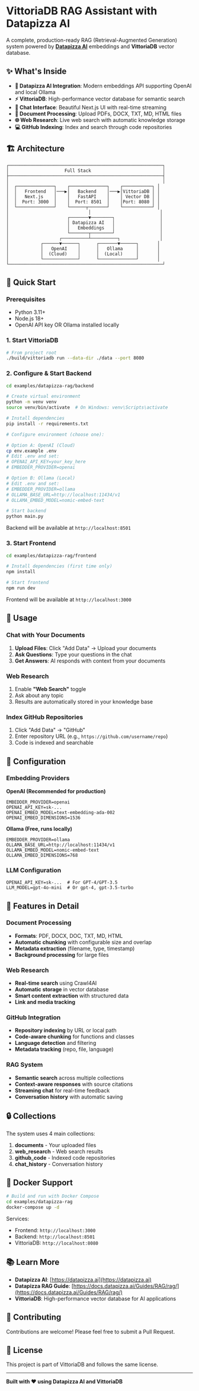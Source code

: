 # VittoriaDB RAG Assistant with Datapizza AI

A complete, production-ready RAG (Retrieval-Augmented Generation) system powered by **[Datapizza AI](https://datapizza.ai)** embeddings and **VittoriaDB** vector database.

## ✨ What's Inside

- **🧠 Datapizza AI Integration**: Modern embeddings API supporting OpenAI and local Ollama
- **⚡ VittoriaDB**: High-performance vector database for semantic search
- **💬 Chat Interface**: Beautiful Next.js UI with real-time streaming
- **📁 Document Processing**: Upload PDFs, DOCX, TXT, MD, HTML files
- **🌐 Web Research**: Live web search with automatic knowledge storage
- **💻 GitHub Indexing**: Index and search through code repositories

## 🏗️ Architecture

```
┌──────────────────────────────────────────────────────────┐
│                     Full Stack                           │
├──────────────────────────────────────────────────────────┤
│                                                          │
│  ┌──────────────┐    ┌──────────────┐    ┌───────────┐ │
│  │   Frontend   │───▶│   Backend    │───▶│VittoriaDB │ │
│  │   Next.js    │    │   FastAPI    │    │ Vector DB │ │
│  │  Port: 3000  │    │  Port: 8501  │    │Port: 8080 │ │
│  └──────────────┘    └──────┬───────┘    └───────────┘ │
│                              │                          │
│                      ┌───────▼────────┐                 │
│                      │ Datapizza AI   │                 │
│                      │   Embeddings   │                 │
│                      └───────┬────────┘                 │
│                   ┌──────────┴──────────┐               │
│            ┌──────▼──────┐      ┌───────▼──────┐       │
│            │   OpenAI    │      │   Ollama     │       │
│            │  (Cloud)    │      │  (Local)     │       │
│            └─────────────┘      └──────────────┘       │
└──────────────────────────────────────────────────────────┘
```

## 🚀 Quick Start

### Prerequisites

- Python 3.11+
- Node.js 18+
- OpenAI API key OR Ollama installed locally

### 1. Start VittoriaDB

```bash
# From project root
./build/vittoriadb run --data-dir ./data --port 8080
```

### 2. Configure & Start Backend

```bash
cd examples/datapizza-rag/backend

# Create virtual environment
python -m venv venv
source venv/bin/activate  # On Windows: venv\Scripts\activate

# Install dependencies
pip install -r requirements.txt

# Configure environment (choose one):

# Option A: OpenAI (Cloud)
cp env.example .env
# Edit .env and set:
# OPENAI_API_KEY=your_key_here
# EMBEDDER_PROVIDER=openai

# Option B: Ollama (Local)
# Edit .env and set:
# EMBEDDER_PROVIDER=ollama
# OLLAMA_BASE_URL=http://localhost:11434/v1
# OLLAMA_EMBED_MODEL=nomic-embed-text

# Start backend
python main.py
```

Backend will be available at `http://localhost:8501`

### 3. Start Frontend

```bash
cd examples/datapizza-rag/frontend

# Install dependencies (first time only)
npm install

# Start frontend
npm run dev
```

Frontend will be available at `http://localhost:3000`

## 📖 Usage

### Chat with Your Documents

1. **Upload Files**: Click "Add Data" → Upload your documents
2. **Ask Questions**: Type your questions in the chat
3. **Get Answers**: AI responds with context from your documents

### Web Research

1. Enable **"Web Search"** toggle
2. Ask about any topic
3. Results are automatically stored in your knowledge base

### Index GitHub Repositories

1. Click "Add Data" → "GitHub"
2. Enter repository URL (e.g., `https://github.com/username/repo`)
3. Code is indexed and searchable

## 🔧 Configuration

### Embedding Providers

**OpenAI (Recommended for production)**
```env
EMBEDDER_PROVIDER=openai
OPENAI_API_KEY=sk-...
OPENAI_EMBED_MODEL=text-embedding-ada-002
OPENAI_EMBED_DIMENSIONS=1536
```

**Ollama (Free, runs locally)**
```env
EMBEDDER_PROVIDER=ollama
OLLAMA_BASE_URL=http://localhost:11434/v1
OLLAMA_EMBED_MODEL=nomic-embed-text
OLLAMA_EMBED_DIMENSIONS=768
```

### LLM Configuration

```env
OPENAI_API_KEY=sk-...  # For GPT-4/GPT-3.5
LLM_MODEL=gpt-4o-mini  # Or gpt-4, gpt-3.5-turbo
```

## 🎯 Features in Detail

### Document Processing
- **Formats**: PDF, DOCX, DOC, TXT, MD, HTML
- **Automatic chunking** with configurable size and overlap
- **Metadata extraction** (filename, type, timestamp)
- **Background processing** for large files

### Web Research
- **Real-time search** using Crawl4AI
- **Automatic storage** in vector database
- **Smart content extraction** with structured data
- **Link and media tracking**

### GitHub Integration
- **Repository indexing** by URL or local path
- **Code-aware chunking** for functions and classes
- **Language detection** and filtering
- **Metadata tracking** (repo, file, language)

### RAG System
- **Semantic search** across multiple collections
- **Context-aware responses** with source citations
- **Streaming chat** for real-time feedback
- **Conversation history** with automatic saving

## 🔒 Collections

The system uses 4 main collections:

1. **documents** - Your uploaded files
2. **web_research** - Web search results
3. **github_code** - Indexed code repositories
4. **chat_history** - Conversation history

## 🐳 Docker Support

```bash
# Build and run with Docker Compose
cd examples/datapizza-rag
docker-compose up -d
```

Services:
- Frontend: `http://localhost:3000`
- Backend: `http://localhost:8501`
- VittoriaDB: `http://localhost:8080`

## 📚 Learn More

- **Datapizza AI**: [https://datapizza.ai](https://datapizza.ai)
- **Datapizza RAG Guide**: [https://docs.datapizza.ai/Guides/RAG/rag/](https://docs.datapizza.ai/Guides/RAG/rag/)
- **VittoriaDB**: High-performance vector database for AI applications

## 🤝 Contributing

Contributions are welcome! Please feel free to submit a Pull Request.

## 📄 License

This project is part of VittoriaDB and follows the same license.

---

**Built with ❤️ using Datapizza AI and VittoriaDB**
